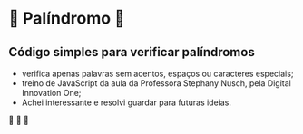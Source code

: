 # :book: Palíndromo :book:
## Código simples para verificar palíndromos
* verifica apenas palavras sem acentos, espaços ou caracteres especiais;
* treino de JavaScript da aula da Professora Stephany Nusch, pela Digital Innovation One;
* Achei interessante e resolvi guardar para futuras ideias.

:rocket: :rocket: :rocket: